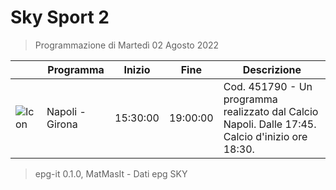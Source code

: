 # Sky Sport 2
> Programmazione di Martedì 02 Agosto 2022

||Programma|Inizio|Fine|Descrizione|
|---|---|---|---|---|
|![Icon](https://guidatv.sky.it/uuid/d626bb23-60e5-446d-95b8-95b95c0d0cba/cover?md5ChecksumParam=f26d0ceafef73019c1bedbaba9fa7137)|Napoli - Girona|15:30:00|19:00:00|Cod. 451790 - Un programma realizzato dal Calcio Napoli. Dalle 17:45. Calcio d&#039;inizio ore 18:30.



 > epg-it 0.1.0, MatMasIt - Dati epg SKY